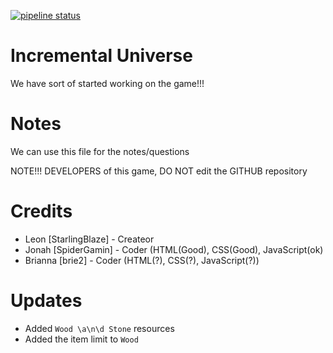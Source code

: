 [![pipeline status](https://gitlab.com/SpiderGamin/Incremental-Universe/badges/master/pipeline.svg)](https://gitlab.com/SpiderGamin/Incremental-Universe/commits/master)
# Incremental Universe
We have sort of started working on the game!!!

# Notes
We can use this file for the notes/questions

NOTE!!! DEVELOPERS of this game, DO NOT edit the GITHUB repository

# Credits
* Leon [StarlingBlaze] - Createor
* Jonah [SpiderGamin] - Coder (HTML(Good), CSS(Good), JavaScript(ok)
* Brianna [brie2] - Coder (HTML(?), CSS(?), JavaScript(?))

# Updates
* Added `Wood \a\n\d Stone` resources
* Added the item limit to `Wood`